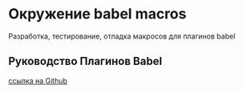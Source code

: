 # Окружение babel macros
Разработка, тестирование, отладка макросов для плагинов babel

## Руководство Плагинов Babel
[ссылка на Github](https://github.com/jamiebuilds/babel-handbook/blob/master/translations/ru/plugin-handbook.md)